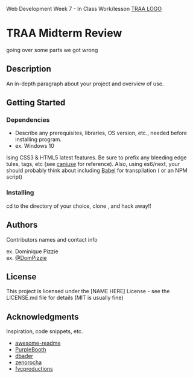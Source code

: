 Web Development Week 7 - In Class Work/lesson
[TRAA LOGO](WD_Week7_InClass/images/logo.jpg)
# TRAA Midterm Review

going over some parts we got wrong

## Description

An in-depth paragraph about your project and overview of use.

## Getting Started

### Dependencies

* Describe any prerequisites, libraries, OS version, etc., needed before installing program.
* ex. Windows 10

Ising CSS3 & HTML5 latest features. Be sure to prefix any bleeding edge tules, tags, etc (see [caniuse](https://caniuse.com/) for reference). Also, using es6/next, your should probably think about including [Babel](https://babeljs.io/) for transpilation ( or an NPM script)

### Installing

cd to the directory of your choice, clone , and hack away!!

## Authors

Contributors names and contact info

ex. Dominique Pizzie  
ex. [@DomPizzie](https://twitter.com/dompizzie)



## License

This project is licensed under the [NAME HERE] License - see the LICENSE.md file for details (MIT is usually fine)

## Acknowledgments

Inspiration, code snippets, etc.
* [awesome-readme](https://github.com/matiassingers/awesome-readme)
* [PurpleBooth](https://gist.github.com/PurpleBooth/109311bb0361f32d87a2)
* [dbader](https://github.com/dbader/readme-template)
* [zenorocha](https://gist.github.com/zenorocha/4526327)
* [fvcproductions](https://gist.github.com/fvcproductions/1bfc2d4aecb01a834b46)

